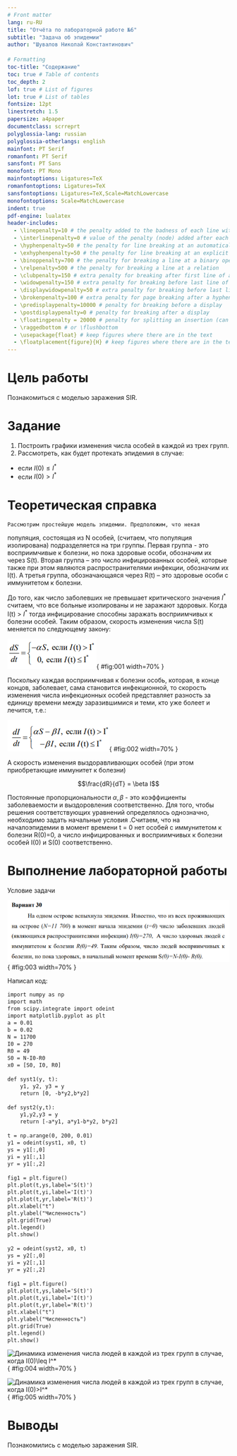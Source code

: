 ```yaml
---
# Front matter
lang: ru-RU
title: "Отчёта по лабораторной работе №6"
subtitle: "Задача об эпидемии"
author: "Шувалов Николай Константинович"

# Formatting
toc-title: "Содержание"
toc: true # Table of contents
toc_depth: 2
lof: true # List of figures
lot: true # List of tables
fontsize: 12pt
linestretch: 1.5
papersize: a4paper
documentclass: scrreprt
polyglossia-lang: russian
polyglossia-otherlangs: english
mainfont: PT Serif
romanfont: PT Serif
sansfont: PT Sans
monofont: PT Mono
mainfontoptions: Ligatures=TeX
romanfontoptions: Ligatures=TeX
sansfontoptions: Ligatures=TeX,Scale=MatchLowercase
monofontoptions: Scale=MatchLowercase
indent: true
pdf-engine: lualatex
header-includes:
  - \linepenalty=10 # the penalty added to the badness of each line within a paragraph (no associated penalty node) Increasing the value makes tex try to have fewer lines in the paragraph.
  - \interlinepenalty=0 # value of the penalty (node) added after each line of a paragraph.
  - \hyphenpenalty=50 # the penalty for line breaking at an automatically inserted hyphen
  - \exhyphenpenalty=50 # the penalty for line breaking at an explicit hyphen
  - \binoppenalty=700 # the penalty for breaking a line at a binary operator
  - \relpenalty=500 # the penalty for breaking a line at a relation
  - \clubpenalty=150 # extra penalty for breaking after first line of a paragraph
  - \widowpenalty=150 # extra penalty for breaking before last line of a paragraph
  - \displaywidowpenalty=50 # extra penalty for breaking before last line before a display math
  - \brokenpenalty=100 # extra penalty for page breaking after a hyphenated line
  - \predisplaypenalty=10000 # penalty for breaking before a display
  - \postdisplaypenalty=0 # penalty for breaking after a display
  - \floatingpenalty = 20000 # penalty for splitting an insertion (can only be split footnote in standard LaTeX)
  - \raggedbottom # or \flushbottom
  - \usepackage{float} # keep figures where there are in the text
  - \floatplacement{figure}{H} # keep figures where there are in the text
---
```


# Цель работы

Познакомиться с моделью заражения SIR.

# Задание

1. Построить графики изменения числа особей в каждой из трех групп. 
2. Рассмотреть, как будет протекать эпидемия в случае: 
- если $I(0)\leq I^*$
- если $I(0)>I^*$


# Теоретическая справка

	Рассмотрим простейшую модель эпидемии. Предположим, что некая
популяция, состоящая из N особей, (считаем, что популяция изолирована)
подразделяется на три группы. Первая группа - это восприимчивые к болезни, но
пока здоровые особи, обозначим их через S(t). Вторая группа – это число
инфицированных особей, которые также при этом являются распространителями
инфекции, обозначим их I(t). А третья группа, обозначающаяся через R(t) – это
здоровые особи с иммунитетом к болезни.

До того, как число заболевших не превышает критического значения $I^*$
считаем, что все больные изолированы и не заражают здоровых. Когда I(t) > $I^*$
тогда инфицирование способны заражать восприимчивых к болезни особей. 
Таким образом, скорость изменения числа S(t) меняется по следующему
закону:

![закон изменения S(t)](image/сист1.png){ #fig:001 width=70% }

Поскольку каждая восприимчивая к болезни особь, которая, в конце концов,
заболевает, сама становится инфекционной, то скорость изменения числа
инфекционных особей представляет разность за единицу времени между
заразившимися и теми, кто уже болеет и лечится, т.е.:

![закон изменения I(t)](image/сист2.png){ #fig:002 width=70% }

А скорость изменения выздоравливающих особей (при этом приобретающие
иммунитет к болезни)

$$\frac{dR}{dT} = \beta I$$

Постоянные пропорциональности $\alpha, \beta$  - это коэффициенты заболеваемости
и выздоровления соответственно. Для того, чтобы решения соответствующих уравнений определялось
однозначно, необходимо задать начальные условия .Считаем, что на началоэпидемии в момент времени
t = 0 нет особей с иммунитетом к болезни R(0)=0,  а число инфицированных и восприимчивых 
к болезни особей I(0) и S(0) соответственно.

# Выполнение лабораторной работы

Условие задачи

![Условие](image/усл.png){ #fig:003 width=70% }

Написал код:
```
import numpy as np
import math
from scipy.integrate import odeint
import matplotlib.pyplot as plt
a = 0.01
b = 0.02 
N = 11700
I0 = 270
R0 = 49
S0 = N-I0-R0
x0 = [S0, I0, R0]

def syst1(y, t):
    y1, y2, y3 = y
    return [0, -b*y2,b*y2]

def syst2(y,t):
    y1,y2,y3 = y
    return [-a*y1, a*y1-b*y2, b*y2]
	
t = np.arange(0, 200, 0.01)
y1 = odeint(syst1, x0, t)
ys = y1[:,0]
yi = y1[:,1]
yr = y1[:,2]

fig1 = plt.figure()
plt.plot(t,ys,label='S(t)')
plt.plot(t,yi,label='I(t)')
plt.plot(t,yr,label='R(t)')
plt.xlabel("t")
plt.ylabel("Численность")
plt.grid(True)
plt.legend()
plt.show()

y2 = odeint(syst2, x0, t)
ys = y2[:,0]
yi = y2[:,1]
yr = y2[:,2]

fig1 = plt.figure()
plt.plot(t,ys,label='S(t)')
plt.plot(t,yi,label='I(t)')
plt.plot(t,yr,label='R(t)')
plt.xlabel("t")
plt.ylabel("Численность")
plt.grid(True)
plt.legend()
plt.show()
```
![Динамика изменения числа людей в каждой из трех групп в случае,
когда $I(0)\leq I^*$ ](image/гр1.png){ #fig:004 width=70% }

![Динамика изменения числа людей в каждой из трех групп в случае,
когда $I(0)>I^*$ ](image/гр2.png){ #fig:005 width=70% }



# Выводы

Познакомились с моделью заражения SIR.
